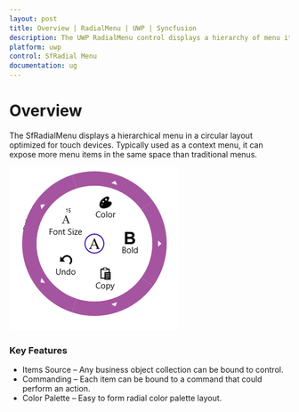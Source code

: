 ```yaml
---
layout: post
title: Overview | RadialMenu | UWP | Syncfusion
description: The UWP RadialMenu control displays a hierarchy of menu items in a circular layout. It supports nested items, data binding, dragging, and more which allows users to set the style or properties according to their need.
platform: uwp
control: SfRadial Menu 
documentation: ug
---
```


# Overview  

The SfRadialMenu displays a hierarchical menu in a circular layout optimized for touch devices. Typically used as a context menu, it can expose more menu items in the same space than traditional menus. 

![RadialMenu Example view](Overview_images/Overview_img1.png)

### Key Features

* Items Source – Any business object collection can be bound to control. 
* Commanding – Each item can be bound to a command that could perform an action. 
* Color Palette – Easy to form radial color palette layout. 
